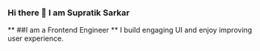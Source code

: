 ### Hi there 👋 I am Supratik Sarkar
**
##I am a Frontend Engineer **
I build engaging UI and enjoy improving user experience. 
